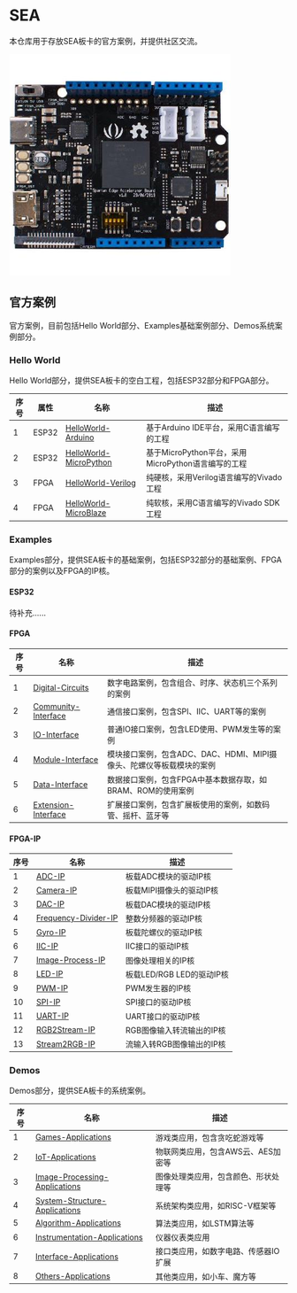 # SEA

本仓库用于存放SEA板卡的官方案例，并提供社区交流。

![](/Images/SEA.jpg)

## 官方案例

官方案例，目前包括Hello World部分、Examples基础案例部分、Demos系统案例部分。

### Hello World

Hello World部分，提供SEA板卡的空白工程，包括ESP32部分和FPGA部分。

| 序号 | 属性 | 名称                                                         | 描述                                       |
| ---- | ---- | ------------------------------------------------------------ | ------------------------------------------ |
| 1    | ESP32 | [HelloWorld-Arduino](/Hello-World/ESP32/Arduino-IDE)         | 基于Arduino IDE平台，采用C语言编写的工程    |
| 2    | ESP32 | [HelloWorld-MicroPython](/Hello-World/ESP32/MicroPython)   | 基于MicroPython平台，采用MicroPython语言编写的工程       |
| 3    | FPGA | [HelloWorld-Verilog](/Hello-World/FPGA/Verilog)              | 纯硬核，采用Verilog语言编写的Vivado工程     |
| 4    | FPGA | [HelloWorld-MicroBlaze](/Hello-World/FPGA/MicroBlaze)        | 纯软核，采用C语言编写的Vivado SDK工程       |

### Examples

Examples部分，提供SEA板卡的基础案例，包括ESP32部分的基础案例、FPGA部分的案例以及FPGA的IP核。

#### ESP32

待补充......

#### FPGA

| 序号 | 名称                                                         | 描述                                       |
| ---- | ------------------------------------------------------------ | ------------------------------------------ |
| 1    | [Digital-Circuits](/Examples/FPGA/1.Digital-Circuits)        | 数字电路案例，包含组合、时序、状态机三个系列的案例                   |
| 2    | [Community-Interface](/Examples/FPGA/2.Community-Interface)  | 通信接口案例，包含SPI、IIC、UART等的案例                            |
| 3    | [IO-Interface](/Examples/FPGA/3.IO-Interface)                | 普通IO接口案例，包含LED使用、PWM发生等的案例                        |
| 4    | [Module-Interface](/Examples/FPGA/4.Module-Interface)        | 模块接口案例，包含ADC、DAC、HDMI、MIPI摄像头、陀螺仪等板载模块的案例  |
| 5    | [Data-Interface](/Examples/FPGA/5.Data-Interface)            | 数据接口案例，包含FPGA中基本数据存取，如BRAM、ROM的使用案例          |
| 6    | [Extension-Interface](/Examples/FPGA/6.Extension-Interface)  | 扩展接口案例，包含扩展板使用的案例，如数码管、摇杆、蓝牙等           |

#### FPGA-IP

| 序号 | 名称                                                         | 描述                                       |
| ---- | ------------------------------------------------------------ | ------------------------------------------ |
| 1    | [ADC-IP](/Examples/FPGA-IP/ADC-IP)                           | 板载ADC模块的驱动IP核                        |
| 2    | [Camera-IP](/Examples/FPGA-IP/Camera-IP)                     | 板载MIPI摄像头的驱动IP核                     |
| 3    | [DAC-IP](/Examples/FPGA-IP/DAC-IP)                           | 板载DAC模块的驱动IP核                        |
| 4    | [Frequency-Divider-IP](/Examples/FPGA-IP/Frequency-Divider-IP) | 整数分频器的驱动IP核                       |
| 5    | [Gyro-IP](/Examples/FPGA-IP/Gyro-IP)                         | 板载陀螺仪的驱动IP核                         |
| 6    | [IIC-IP](/Examples/FPGA-IP/IIC-IP)                           | IIC接口的驱动IP核                           |
| 7    | [Image-Process-IP](/Examples/FPGA-IP/Image-Process-IP)       | 图像处理相关的IP核                           |
| 8    | [LED-IP](/Examples/FPGA-IP/LED-IP)                           | 板载LED/RGB LED的驱动IP核                   |
| 9    | [PWM-IP](/Examples/FPGA-IP/PWM-IP)                           | PWM发生器的IP核                             |
| 10   | [SPI-IP](/Examples/FPGA-IP/SPI-IP)                           | SPI接口的驱动IP核                           |
| 11   | [UART-IP](Examples/FPGA-IP/UART-IP)                          | UART接口的驱动IP核                          |
| 12   | [RGB2Stream-IP](/Examples/FPGA-IP/RGB2Stream-IP)             | RGB图像输入转流输出的IP核                    |
| 13   | [Stream2RGB-IP](Examples/FPGA-IP/Stream2RGB-IP)              | 流输入转RGB图像输出的IP核                    |

### Demos

Demos部分，提供SEA板卡的系统案例。

| 序号 | 名称                                                         | 描述                                       |
| ---- | ------------------------------------------------------------ | ------------------------------------------ |
| 1    | [Games-Applications](/Demos/1.Games-Applications)                           | 游戏类应用，包含贪吃蛇游戏等                  |
| 2    | [IoT-Applications](/Demos/2.IoT-Applications)                               | 物联网类应用，包含AWS云、AES加密等            |
| 3    | [Image-Processing-Applications](/Demos/3.Image-Processing-Applications)     | 图像处理类应用，包含颜色、形状处理等           |
| 4    | [System-Structure-Applications](/Demos/4.System-Structure-Applications)     | 系统架构类应用，如RISC-V框架等                |
| 5    | [Algorithm-Applications](/Demos/5.Algorithm-Applications)                   | 算法类应用，如LSTM算法等                      |
| 6    | [Instrumentation-Applications](/6.Demos/Instrumentation-Applications)       | 仪器仪表类应用                               |
| 7    | [Interface-Applications](/Demos/7.Interface-Applications)                   | 接口类应用，如数字电路、传感器IO扩展           |
| 8    | [Others-Applications](/8.Demos/Others-Applications)                         | 其他类应用，如小车、魔方等                    |